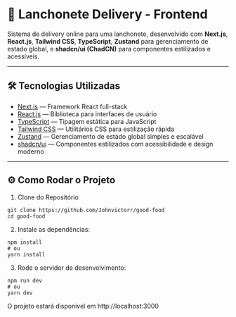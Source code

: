 # 🍔 Lanchonete Delivery - Frontend

Sistema de delivery online para uma lanchonete, desenvolvido com **Next.js**, **React.js**, **Tailwind CSS**, **TypeScript**, **Zustand** para gerenciamento de estado global, e **shadcn/ui (ChadCN)** para componentes estilizados e acessíveis.

---

## 🛠️ Tecnologias Utilizadas

- [Next.js](https://nextjs.org/) — Framework React full-stack
- [React.js](https://react.dev/) — Biblioteca para interfaces de usuário
- [TypeScript](https://www.typescriptlang.org/) — Tipagem estática para JavaScript
- [Tailwind CSS](https://tailwindcss.com/) — Utilitários CSS para estilização rápida
- [Zustand](https://github.com/pmndrs/zustand) — Gerenciamento de estado global simples e escalável
- [shadcn/ui](https://ui.shadcn.com/) — Componentes estilizados com acessibilidade e design moderno

---

## ⚙️ Como Rodar o Projeto

1. Clone do Repositório
```
git clone https://github.com/Johnvictorr/good-food
cd good-food
```

2. Instale as dependências:
```
npm install
# ou
yarn install
```

3. Rode o servidor de desenvolvimento:
```
npm run dev
# ou
yarn dev
```
O projeto estará disponível em http://localhost:3000
